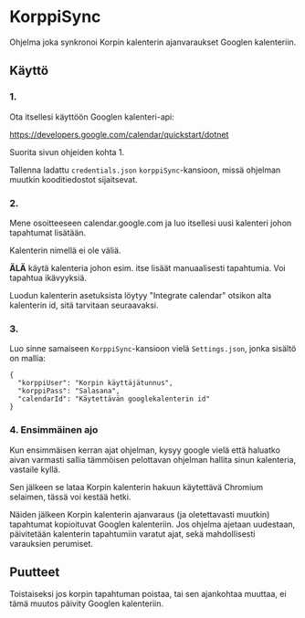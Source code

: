 # KorppiSync

Ohjelma joka synkronoi Korpin kalenterin ajanvaraukset Googlen kalenteriin.

## Käyttö

### 1.

Ota itsellesi käyttöön Googlen kalenteri-api:

https://developers.google.com/calendar/quickstart/dotnet

Suorita sivun ohjeiden kohta 1.

Tallenna ladattu `credentials.json` `korppiSync`-kansioon, missä ohjelman muutkin kooditiedostot sijaitsevat.

### 2.

Mene osoitteeseen calendar.google.com ja luo itsellesi uusi kalenteri johon tapahtumat lisätään.

Kalenterin nimellä ei ole väliä.

**ÄLÄ** käytä kalenteria johon esim. itse lisäät manuaalisesti tapahtumia. Voi tapahtua ikävyyksiä.

Luodun kalenterin asetuksista löytyy "Integrate calendar" otsikon alta kalenterin id, sitä tarvitaan seuraavaksi.

### 3. 

Luo sinne samaiseen `KorppiSync`-kansioon vielä `Settings.json`, jonka sisältö on mallia:

```
{
  "korppiUser": "Korpin käyttäjätunnus",
  "korppiPass": "Salasana",
  "calendarId": "Käytettävän googlekalenterin id"
}
```

### 4. Ensimmäinen ajo

Kun ensimmäisen kerran ajat ohjelman, kysyy google vielä että haluatko aivan varmasti sallia tämmöisen pelottavan ohjelman hallita sinun kalenteria, vastaile kyllä.

Sen jälkeen se lataa Korpin kalenterin hakuun käytettävä Chromium selaimen, tässä voi kestää hetki.

Näiden jälkeen Korpin kalenterin ajanvaraus (ja oletettavasti muutkin) tapahtumat kopioituvat Googlen kalenteriin. 
Jos ohjelma ajetaan uudestaan, päivitetään kalenterin tapahtumiin varatut ajat, sekä mahdollisesti varauksien perumiset.


## Puutteet

Toistaiseksi jos korpin tapahtuman poistaa, tai sen ajankohtaa muuttaa, ei tämä muutos päivity Googlen kalenteriin.

